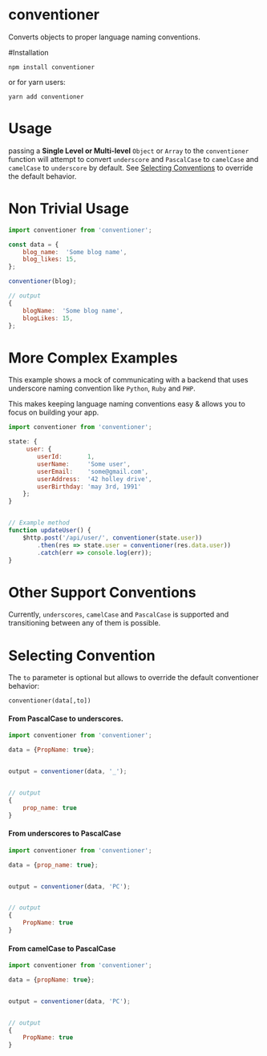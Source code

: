 # conventioner
Converts objects to proper language naming conventions.

#Installation

`npm install conventioner`

or for yarn users:

`yarn add conventioner`


# Usage
passing a **Single Level or Multi-level** `Object` or `Array` to the `conventioner` function will attempt to convert `underscore` and `PascalCase`
to `camelCase` and `camelCase` to `underscore` by default. See [Selecting Conventions](#selecting-convention) to override the default behavior.


# Non Trivial Usage

``` js
import conventioner from 'conventioner';

const data = {
    blog_name:  'Some blog name',
    blog_likes: 15,
};

conventioner(blog);

// output
{
    blogName:  'Some blog name',
    blogLikes: 15,
};

```


# More Complex Examples

This example shows a mock of communicating with a backend that uses underscore naming convention
like `Python`, `Ruby` and `PHP`.

This makes keeping language naming conventions easy & allows you to focus on building your app.

```js
import conventioner from 'conventioner';

state: {
     user: {
        userId:       1,
        userName:     'Some user',
        userEmail:    'some@gmail.com',
        userAddress:  '42 holley drive',
        userBirthday: 'may 3rd, 1991'
    };
}


// Example method
function updateUser() {
    $http.post('/api/user/', conventioner(state.user))
        .then(res => state.user = conventioner(res.data.user))
        .catch(err => console.log(err));
}
```

# Other Support Conventions
Currently, `underscores`, `camelCase` and `PascalCase` is supported and transitioning
between any of them is possible.


# Selecting Convention

The `to` parameter is optional but allows to override the default conventioner behavior:

`conventioner(data[,to])`


#### From PascalCase to underscores.

```js
import conventioner from 'conventioner';

data = {PropName: true};


output = conventioner(data, '_');


// output
{
    prop_name: true
}

```

#### From underscores to PascalCase
```js
import conventioner from 'conventioner';

data = {prop_name: true};


output = conventioner(data, 'PC');


// output
{
    PropName: true
}

```

#### From camelCase to PascalCase
```js
import conventioner from 'conventioner';

data = {propName: true};


output = conventioner(data, 'PC');


// output
{
    PropName: true
}

```
